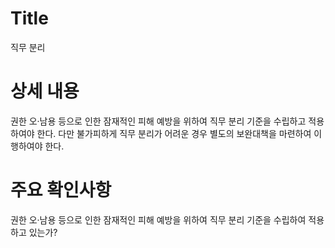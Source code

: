 # Title
직무 분리

# 상세 내용
권한 오·남용 등으로 인한 잠재적인 피해 예방을 위하여 직무 분리 기준을 수립하고 적용하여야 한다. 다만 불가피하게 직무 분리가 어려운 경우 별도의 보완대책을 마련하여 이행하여야 한다.

# 주요 확인사항
권한 오‧남용 등으로 인한 잠재적인 피해 예방을 위하여 직무 분리 기준을 수립하여 적용하고 있는가?

